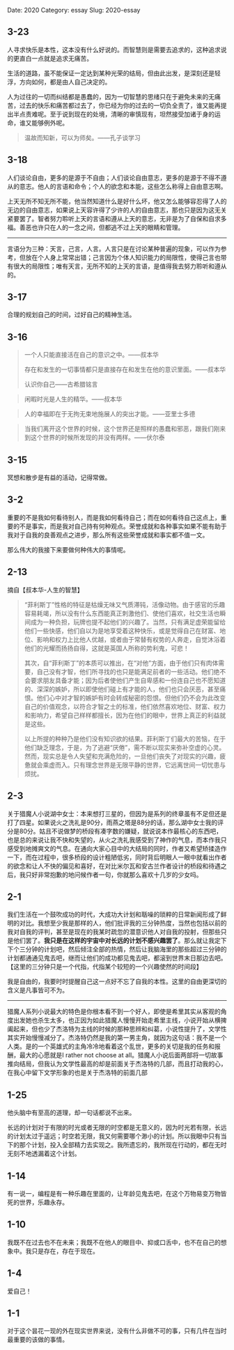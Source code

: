 Date: 2020
Category: essay
Slug: 2020-essay



## 3-23

人寻求快乐是本性，这本没有什么好说的。而智慧则是需要去追求的，这种追求说的更直白一点就是追求无痛苦。

生活的道路，虽不能保证一定达到某种光荣的结局，但由此出发，是深刻还是轻浮，方向如何，都是由人自己决定的。

人为过往的一切而纠结都是愚蠢的，因为一切智慧的思绪只在于避免未来的无痛苦，过去的快乐和痛苦都过去了，你已经为你的过去的一切负全责了，谁又能再提出半点责难呢。至于说到现在的处境，清晰的审慎现有，坦然接受加诸于身的运命，谁又能够例外呢。

> 温故而知新，可以为师矣。——孔子谈学习

## 3-18

人们谈论自由，更多的是源于不自由；人们谈论自由意志，更多的是源于不得不遵从的意志。他人的言语和命令；个人的欲念和本能，这些怎么称得上自由意志啊。

上天无所不知无所不能，他当然知道什么是好什么坏，他又怎么能够容忍得了人的无边的自由意志，如果说上天容许得了少许的人的自由意志，那也只是因为这无关紧要罢了。智者努力聆听上天的言语和遵从上天的意志，无非是为了自保和自求多福。善恶也许只在人的一念之间，但都逃不过上天的眼睛和管理。

---



言语分为三种：天言，己言，人言。人言只是在讨论某种普遍的现象，可以作为参考，但放在个人身上常常出错；己言因为个体人知识能力的局限性，使得己言也带有很大的局限性；唯有天言，无所不知的上天的言语，是值得我去努力聆听和遵从的。

## 3-17

合理的规划自己的时间，过好自己的精神生活。

## 3-16

> 一个人只能直接活在自己的意识之中。——叔本华
>
> 存在和发生的一切事情都只是直接存在和发生在他的意识里面。——叔本华
>
> 认识你自己——古希腊铭言



> 闲暇时光是人生的精华。——叔本华

> 人的幸福即在于无拘无束地施展人的突出才能。——亚里士多德

> 当我们离开这个世界的时候，这个世界还是照样的愚蠢和邪恶，跟我们刚来到这个世界的时候所发现的并没有两样。——伏尔泰

## 3-15

冥想和散步是有益的活动，记得常做。

## 3-2

重要的不是我如何看待别人，而是我如何看待自己；而在如何看待自己这点上，重要的不是事实，而是我对自己持有何种观点。荣誉成就和各种事实如果不能有助于我对于自我的良善观点之进步，那么所有这些荣誉成就和事实都不值一文。

那么伟大的我接下来要做何种伟大的事情呢。



## 2-13

摘自【叔本华-人生的智慧】

> “菲利斯丁”性格的特征是枯燥无味又气质滞钝，活像动物。由于感官的乐趣容易耗竭，所以没有什么东西能真正刺激他们、使他们喜欢，社交生活也瞬间成为一种负担，玩牌也提不起他们的兴趣了。当然，只有满足虚荣能留给他们一些快感，他们自以为是地享受着这种快乐，或是觉得自己在财富、地位、影响和权力上比他人优越，或者由于常替有权势的人奔走，自觉沐浴着他们的光耀而扬扬自得，这就是英国人所称的势利鬼，可悲！
>
> 其次，自“菲利斯丁”的本质可以推出，在“对他”方面，由于他们只有肉体需要，自己没有才智，他们所寻找的也只是能满足前者的一些活动。他们绝不会要求朋友具备才能；因为后者使他们产生自卑感和一份连自己也不愿知道的、深深的嫉妒，所以即使他们碰上有才能的人，他们也只会厌恶，甚至痛恨。他们心中对才智的嫉妒有时会转成秘密的怨恨。但他们仍不会为此改变自己的价值观念，以符合才智之士的标准，他们依然喜欢地位、财富、权力和影响力，希望自己样样都擅长，因为在他们的眼中，世界上真正的利益就是这些。
>
> 以上所提的种种乃是他们没有知识欲的结果。菲利斯丁们最大的苦恼，在于他们缺乏理念，于是，为了逃避“厌倦”，需不断以现实来弥补空虚的心灵。然而，现实总是令人失望和充满危险的，一旦他们丧失了对现实的兴趣，疲惫就会乘虚而入。只有理念世界是无限平静的世界，它远离世间一切忧患与烦扰。

## 2-3

关于猎魔人小说湖中女士：本来想打三星的，但因为是系列的终章虽有不足但还是打了四星。如果说火之洗礼是90分，雨燕之塔是88分的话，那么湖中女士我的评分是80分。姑且不说做梦的桥段有凑字数的嫌疑，就说说本作最核心的东西吧，也是总的来说让我不快和失望的，从火之洗礼我感受到了神作的气息，而本作我只感受到地摊爽文的气息。在通向大家心目中的大结局的同时，作者又希望矫揉造作一下，而在过程中，很多桥段的设计粗陋低劣，同时背后明眼人一眼中就看出作者的欲念和让人不快的偏见和喜好，在对比米尔瓦和安古兰作者设计的桥段和待遇之后，我只好非常抱歉的地问候作者一句，你就那么喜欢十几岁的少女吗。

## 2-1

我们生活在一个鼓吹成功的时代，大成功大计划和聒噪的琐粹的日常新闻形成了鲜明的对比。我想至少我是那样的人，他们批评我的三分钟热度，当然也包括以前的我对自我的评判，甚至是现在的我某时疏忽的潜意识他人对自我的投射，但那些只是他们罢了。**我只是在这样的宇宙中对长远的计划不感兴趣罢了**。那么就让我定下下个三分钟的计划吧，然后倾注全部的热情，然后让我脑海里的那些超过三分钟的计划都通通见鬼去吧，继而让他们的成功都见鬼去吧，都滚到世界末日那边去吧。【这里的三分钟只是一个代指，代指某个较短的一个兴趣使然的时间段】

我是自由的，我要时时提醒自己这一点好不忘了自我的本性。这里的自由更深切的含义是凡事皆可不为。

----

猎魔人系列小说最大的特色是你根本看不到一个好人，即使是希里其实从客观的角度出发她也杀生太多，也正因为如此猎魔人慢慢开始走希里主线，小说开始从横捭阖起来，但也少了杰洛特为主线的时候的那种思辨和纠葛，小说性提升了，文学性其实开始慢慢减分了。杰洛特仍然是我的第一男主角，就因为这句话：我不是一个人类。是的一个英雄式的主角冷冷地看着这个乱世，更多的关切是我的任务和报酬，最大的心愿就是I rather not choose at all。猎魔人小说后面两部将一切故事推向结局，但我认为文学性最高的却是前面关于杰洛特的几部，而且打动我的心，在我心中留下文学形象的也是关于杰洛特的前面几部

## 1-25

他头脑中有至高的道理，却一句话都说不出来。

长远的计划对于有限的时光或者无限的时空都是无意义的，因为时光若有限，长远的计划太过于遥远；时空若无限，我又何需要哪个渺小的计划。所以我眼中只有当下的那个计划，投入全部精力去实现之。我所遗忘的，我所现在行动的，都在无时无刻不地透漏着这个计划。



## 1-14

有一说一，编程是有一种乐趣在里面的，让年龄见鬼去吧，在这个万物易变万物皆死的世界，乐趣永存。



## 1-10

我既不在过去也不在未来；我既不在他人的眼目中、抑或口舌中，也不在自己的想象中。我只是存在，存在于现在。



## 1-4

爱自己！



## 1-1

对于这个昙花一现的外在现实世界来说，没有什么非做不可的事，只有几件在当时最重要的该做的事情。